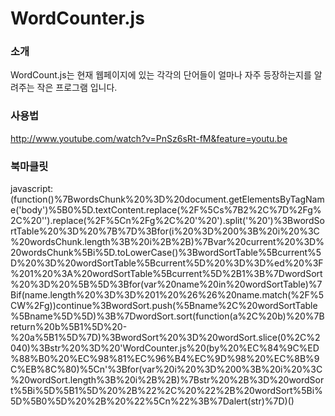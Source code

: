 WordCounter.js
=========

### 소개
WordCount.js는 현재 웹페이지에 있는 각각의 단어들이 얼마나 자주 등장하는지를 알려주는 작은 프로그램 입니다. 

### 사용법
http://www.youtube.com/watch?v=PnSz6sRt-fM&feature=youtu.be

### 북마클릿
javascript:(function()%7BwordsChunk%20%3D%20document.getElementsByTagName('body')%5B0%5D.textContent.replace(%2F%5Cs%7B2%2C%7D%2Fg%2C%20'').replace(%2F%5Cn%2Fg%2C%20'%20').split('%20')%3BwordSortTable%20%3D%20%7B%7D%3Bfor(i%20%3D%200%3B%20i%20%3C%20wordsChunk.length%3B%20i%2B%2B)%7Bvar%20current%20%3D%20wordsChunk%5Bi%5D.toLowerCase()%3BwordSortTable%5Bcurrent%5D%20%3D%20wordSortTable%5Bcurrent%5D%20%3D%3D%ed%20%3F%201%20%3A%20wordSortTable%5Bcurrent%5D%2B1%3B%7DwordSort%20%3D%20%5B%5D%3Bfor(var%20name%20in%20wordSortTable)%7Bif(name.length%20%3D%3D%201%20%26%26%20name.match(%2F%5CW%2Fg))continue%3BwordSort.push(%5Bname%2C%20wordSortTable%5Bname%5D%5D)%3B%7DwordSort.sort(function(a%2C%20b)%20%7Breturn%20b%5B1%5D%20-%20a%5B1%5D%7D)%3BwordSort%20%3D%20wordSort.slice(0%2C%2040)%3Bstr%20%3D%20'WordCounter.js%20(by%20%EC%84%9C%ED%88%B0%20%EC%98%81%EC%96%B4%EC%9D%98%20%EC%8B%9C%EB%8C%80)%5Cn'%3Bfor(var%20i%20%3D%200%3B%20i%20%3C%20wordSort.length%3B%20i%2B%2B)%7Bstr%20%2B%3D%20wordSort%5Bi%5D%5B1%5D%20%2B%22%2C%20%22%2B%20wordSort%5Bi%5D%5B0%5D%20%2B%20%22%5Cn%22%3B%7Dalert(str)%7D)()

